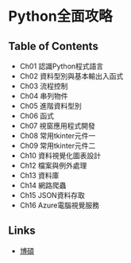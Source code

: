 # Python全面攻略
## Table of Contents
- Ch01 認識Python程式語言
- Ch02 資料型別與基本輸出入函式
- Ch03 流程控制
- Ch04 串列物件
- Ch05 進階資料型別
- Ch06 函式
- Ch07 視窗應用程式開發
- Ch08 常用tkinter元件一
- Ch09 常用tkinter元件二
- Ch10 資料視覺化圖表設計
- Ch12 檔案與例外處理
- Ch13 資料庫
- Ch14 網路爬蟲
- Ch15 JSON資料存取
- Ch16 Azure電腦視覺服務

## Links
* [博碩](http://www.drmaster.com.tw/bookinfo.asp?BookID=MP32017)